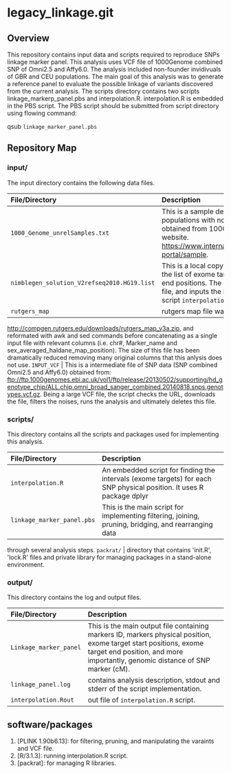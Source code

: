 # legacy_linkage.git

## Overview
This repository contains input data and scripts required to reproduce SNPs
linkage marker panel. This analysis uses VCF file of 1000Genome combined SNP
of Omni2.5 and Affy6.0. The analysis included non-founder invidivuals of GBR
and CEU populations. The main goal of this analysis was to generate a
reference panel to evaluate the possible linkage of variants discovered from
the current analysis.
The scripts directory contains two scripts linkage_markerp_panel.pbs and
interpolation.R. interpolation.R is embedded in the PBS script. The PBS
script should be submitted from script directory using flowing command:

qsub `linkage_marker_panel.pbs`


## Repository Map
### input/
The input directory contains the following data files.

File/Directory  |    Description
:---------------|:----------------------
`1000_Genome_unrelSamples.txt` | This is a sample description file of several populations with non-founder individuals obtained from 1000Genome project website. https://www.internationalgenome.org/data-portal/sample.
`nimblegen_solution_V2refseq2010.HG19.list` | This is a local copy of git-annex file with the list of exome target with chr#, start and end positions. The main script parses this file, and inputs the base positions to R script `interpolation.R`.
`rutgers_map` | rutgers map file was obtained from
http://compgen.rutgers.edu/downloads/rutgers_map_v3a.zip, and reformated with awk and sed commands before concatenating as a single input
file with relevant columns (i.e. chr#, Marker_name and sex_averaged_haldane_map_position). The size of this file has been dramatically reduced removing many original columns that this anlysis does not use.
`INPUT_VCF` | This is a intermediate file of SNP data (SNP combined Omni2.5 and Affy6.0) obtained from: ftp://ftp.1000genomes.ebi.ac.uk/vol1/ftp/release/20130502/supporting/hd_genotype_chip/ALL.chip.omni_broad_sanger_combined.20140818.snps.genotypes.vcf.gz. Being a large VCF file, the script checks the URL, downloads the file, filters the noises, runs the analysis and ultimately deletes this file.

### scripts/
This directory contains all the scripts and packages used for implementing this analysis.

File/Directory  |   Description
:---------------|:------------------------
`interpolation.R`  | An embedded script for finding the intervals (exome targets) for each SNP physical position. It uses R package dplyr
`linkage_marker_panel.pbs` | This is the main script for implementing filtering, joining, pruning, bridging, and rearranging data
through several analysis steps.
`packrat/` | directory that contains 'init.R', 'lock.R' files and private library  for managing packages in a stand-alone environment. 

### output/
This directory contains the log and output files.

File/Directory  |   Description
:---------------|:-------------------------
`Linkage_marker_panel`    | This is the main output file containing markers ID, markers physical position, exome target start positions, exome target end position, and more importantly, genomic distance of SNP marker (cM).
`linkage_panel.log`   | contains analysis description, stdout and stderr of the script implementation.
`interpolation.Rout`  | out file of `interpolation.R` script.

## software/packages
1. [PLINK 1.90b6.13]: for filtering, pruning, and manipulating the varaints and VCF file.
2. [R/3.1.3]: running interpolation.R script.
3. [packrat]: for managing R libraries.

